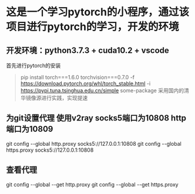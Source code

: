 # 这是一个学习pytorch的小程序，通过该项目进行pytorch的学习，开发的环境
## 开发环境：python3.7.3 + cuda10.2 + vscode
首先进行pytorch的安装
>pip install torch===1.6.0 torchvision===0.7.0 -f https://download.pytorch.org/whl/torch_stable.html -i https://pypi.tuna.tsinghua.edu.cn/simple some-package
采用国内的清华镜像源进行实践，实现提速
## 为git设置代理 使用v2ray socks5端口为10808 http端口为10809
git config --global http.proxy socks5://127.0.0.1:10808
git config --global https.proxy socks5://127.0.0.1:10808
## 查看代理
git config --global --get http.proxy
git config --global --get https.proxy